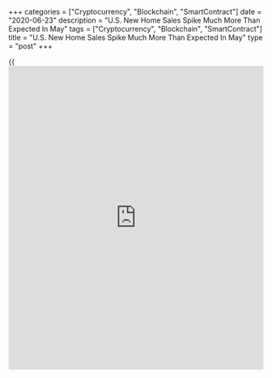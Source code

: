 +++
categories = ["Cryptocurrency", "Blockchain", "SmartContract"]
date = "2020-06-23"
description = "U.S. New Home Sales Spike Much More Than Expected In May"
tags = ["Cryptocurrency", "Blockchain", "SmartContract"]
title = "U.S. New Home Sales Spike Much More Than Expected In May"
type = "post"
+++

{{<iframe id="large-banner" src="https://www.bounty.group/#slide=8.0" width="100%" height="600" scrolling="no" style="border: 0px solid rgb(216, 221, 230); border-radius: 3px;">}}

New home sales in the U.S. showed a substantial increase in the month of
May, according to a report released by the Commerce Department on
Tuesday.

The report said new home sales spiked by 16.6 percent to an annual rate
of 676,000 in May from a significantly downwardly revised rate of
580,000 in April.

Economists had expected new home sales to jump 2.7 percent to an annual
rate of 640,000 from the 623,000 originally reported for the previous
month.

The downwardly revised data for April indicates new home sales plunged
by 5.2 percent during the month compared to the previously reported 0.6
percent uptick.

New home sales in the Northeast skyrocketed by 45.5 percent to a rate of
32,000, home sales in the West soared by 29.0 percent to a rate of
169,000 and home sales in the South surged up by 15.2 percent to a rate
of 402,000.

Meanwhile, the report showed a notable decrease in new home sales in the
Midwest, which tumbled by 6.4 percent to a rate of 73,000.

The Commerce Department said the median sales price of new houses sold
in May was $317,900, up 4.9 percent from $303,000 in April and up 1.7
percent from $312,700 in the same month a year ago.

The estimate of new houses for sale at the end of May was 318,000,
representing 5.6 months of supply at the current sales rate.

On Monday, the National Association of Realtors released a separate
report showing existing home sales in the U.S. tumbled by much more than
anticipated in the month of May.

NAR said existing home sales plunged by 9.7 percent to an annual rate of
3.91 million in May after plummeting by 17.8 percent to a rate of 4.33
million in April. Economists had expected existing home sales to slump
by 4.8 percent to a rate of 4.12 million.

However, NAR chief economist Lawrence Yun expressed confidence home
sales will rise in the coming months as the [economy][1] reopens.

For comments and feedback [contact](https://www.playgroundfx.com/contact/): editorial@rtt[news](https://www.letsplayfx.com/blog/forex-news-website/).com

[Economic News][1]

 **What parts of the world are seeing the best (and worst) economic
performances lately? Click[here][2] to check out our [Econ Scorecard][2]
and find out! See up-to-the-moment [ranking](https://www.playgroundfx.com/blog/crypto-exchange-ranking/)s for the best and worst
performers in [GDP][3], [unemployment rate][4], [inflation][5] and much
more.**

   1. www.rtt[news](https://www.letsplayfx.com/blog/forex-news-website/).com/Content/EconomicNews.aspx
   2. www.rtt[news](https://www.letsplayfx.com/blog/forex-news-website/).com/economic-scorecard/world-rank/industrial-production/highest-performance.aspx
   3. www.rtt[news](https://www.letsplayfx.com/blog/forex-news-website/).com/economic-scorecard/world-rank/GDP/highest-performance.aspx
   4. www.rtt[news](https://www.letsplayfx.com/blog/forex-news-website/).com/economic-scorecard/world-rank/unemployment-rate/lowest-performance.aspx
   5. www.rtt[news](https://www.letsplayfx.com/blog/forex-news-website/).com/economic-scorecard/world-rank/CPI/highest-performance.aspx